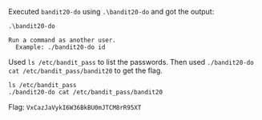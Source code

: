 Executed `bandit20-do` using `.\bandit20-do` and got the output:

```
.\bandit20-do
```

```
Run a command as another user.
  Example: ./bandit20-do id
```

Used `ls /etc/bandit_pass` to list the passwords. Then used `./bandit20-do cat /etc/bandit_pass/bandit20` to get the flag.

```
ls /etc/bandit_pass
./bandit20-do cat /etc/bandit_pass/bandit20
```

Flag: `VxCazJaVykI6W36BkBU0mJTCM8rR95XT`
